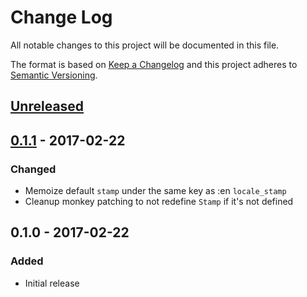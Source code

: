 # Change Log
All notable changes to this project will be documented in this file.

The format is based on [Keep a Changelog](http://keepachangelog.com/)
and this project adheres to [Semantic Versioning](http://semver.org/).

## [Unreleased]

## [0.1.1] - 2017-02-22
### Changed
- Memoize default `stamp` under the same key as :en `locale_stamp`
- Cleanup monkey patching to not redefine `Stamp` if it's not defined

## 0.1.0 - 2017-02-22
### Added
- Initial release

[Unreleased]: https://github.com/TandaHQ/stamp-l10n/compare/v0.1.1...HEAD
[0.1.1]: https://github.com/TandaHQ/stamp-l10n/compare/v0.1.0...v0.1.1
